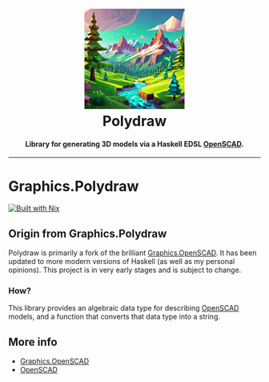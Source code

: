 <h1 align="center">
  <br>
  <img src="images/logo.png" alt="Polydraw" width="200">
  <br>
  Polydraw
  <br>
</h1>

<h4 align="center">
Library for generating 3D models via a Haskell EDSL <a href="https://openscad.org/">OpenSCAD</a>.
</h4>

<hr />

# Graphics.Polydraw

[![Built with Nix][builtwithnix-badge]][builtwithnix]

## Origin from Graphics.Polydraw

Polydraw is primarily a fork of the brilliant [Graphics.OpenSCAD](https://hackage.haskell.org/package/OpenSCAD-0.2.1.0/docs/Graphics-OpenSCAD.html).
It has been updated to more modern versions of Haskell (as well as my personal opinions). This project is in
very early stages and is subject to change.

### How?
This library provides an algebraic data type for describing [OpenSCAD](http://openscad.org) models, and a function
that converts that data type into a string.

## More info

 - [Graphics.OpenSCAD](https://hackage.haskell.org/package/OpenSCAD-0.2.1.0/docs/Graphics-OpenSCAD.html)
 - [OpenSCAD](http://openscad.org)

[builtwithnix-badge]: https://img.shields.io/badge/builtwith-nix-7d81f7?logo=nixos&logoColor=white&style=flat-square
[builtwithnix]: https://builtwithnix.org/

